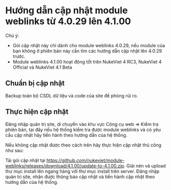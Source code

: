 # Hướng dẫn cập nhật module weblinks từ 4.0.29 lên 4.1.00

Chú ý: 
- Gói cập nhật này chỉ dành cho module weblinks 4.0.29, nếu module của bạn không ở phiên bản này cần tìm các hướng dẫn cập nhật lên 4.0.29 trước.
- Module weblinks 4.1.00 hoạt động tốt trên NukeViet 4 RC3, NukeViet 4 Official và NukeViet 4.1 Beta

## Chuẩn bị cập nhật

Backup toàn bộ CSDL dữ liệu và code của site đề phòng rủi ro.

## Thực hiện cập nhật

Đăng nhập quản trị site, di chuyển vào khu vực Công cụ web => Kiểm tra phiên bản, tại đây nếu hệ thống kiểm tra được module weblinks và có yêu cầu cập nhật hãy tiến hành theo hướng dẫn của hệ thống.

Nếu không cập nhật được theo cách trên hãy thực hiện cập nhật thủ công như sau:

Tải gói cập nhật tại https://github.com/nukeviet/module-weblinks/releases/download/4.1.00/update-to-4.1.00.zip. Giải nén và upload thư mục install lên ngang hàng với thư mục install trên server. Đăng nhập quản trị site, nhận được thông báo cập nhật và tiến hành cập nhật theo hướng dẫn của hệ thống.

